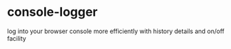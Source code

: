 console-logger
==============

log into your browser console more efficiently with history details and on/off facility
